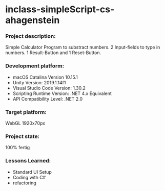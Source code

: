 # inclass-simpleScript-cs-ahagenstein

### Project description: 
Simple Calculator Program to substract numbers. 2 Input-fields to type in numbers. 1 Result-Button and 1 Reset-Button.
 
### Development platform: 
- macOS Catalina Version 10.15.1 
- Unity Version: 2019.1.14f1
- Visual Studio Code Version: 1.30.2
- Scripting Runtime Version: .NET 4.x Equivalent
- API Compatibility Level: .NET 2.0

### Target platform: 
WebGL 1920x70px

### Project state: 
100% fertig

### Lessons Learned: 
- Standard UI Setup
- Coding with C#
- refactoring
